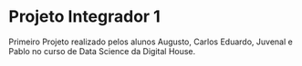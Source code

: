 # Projeto Integrador 1
Primeiro Projeto realizado pelos alunos Augusto, Carlos Eduardo, Juvenal e Pablo no curso de Data Science da Digital House.